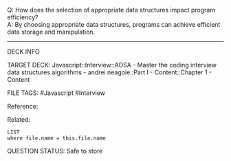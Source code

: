 Q: How does the selection of appropriate data structures impact program efficiency?  
A: By choosing appropriate data structures, programs can achieve efficient data storage and manipulation.
<!--ID: 1693659899897-->

---

DECK INFO

TARGET DECK: Javascript::Interview::ADSA - Master the coding interview data structures algorithms - andrei neagoie::Part I - Content::Chapter 1 - Content

FILE TAGS: #Javascript #Interview

Reference:

Related:

```dataview
LIST
where file.name = this.file.name
```


QUESTION STATUS: Safe to store